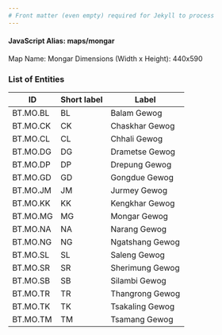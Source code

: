```yaml
---
# Front matter (even empty) required for Jekyll to process
---
```


#### JavaScript Alias: maps/mongar

Map Name: Mongar
Dimensions (Width x Height): 440x590

### List of Entities

ID | Short label | Label
---|---|---|
BT.MO.BL|BL|Balam Gewog
BT.MO.CK|CK|Chaskhar Gewog
BT.MO.CL|CL|Chhali Gewog
BT.MO.DG|DG|Drametse Gewog
BT.MO.DP|DP|Drepung Gewog
BT.MO.GD|GD|Gongdue Gewog
BT.MO.JM|JM|Jurmey Gewog
BT.MO.KK|KK|Kengkhar Gewog
BT.MO.MG|MG|Mongar Gewog
BT.MO.NA|NA|Narang Gewog
BT.MO.NG|NG|Ngatshang Gewog
BT.MO.SL|SL|Saleng Gewog
BT.MO.SR|SR|Sherimung Gewog
BT.MO.SB|SB|Silambi Gewog
BT.MO.TR|TR|Thangrong Gewog
BT.MO.TK|TK|Tsakaling Gewog
BT.MO.TM|TM|Tsamang Gewog